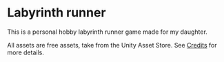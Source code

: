 # Labyrinth runner

This is a personal hobby labyrinth runner game made for my daughter.

All assets are free assets, take from the Unity Asset Store.
See [Credits](./Credits.md) for more details.
